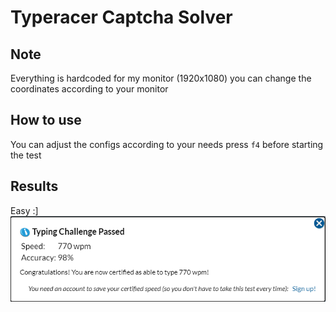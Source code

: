 # Typeracer Captcha Solver

## Note
Everything is hardcoded for my monitor (1920x1080) you can change the coordinates according to your monitor

## How to use
You can adjust the configs according to your needs
press `f4` before starting the test

## Results
Easy :]
![image](./Images/770.png)